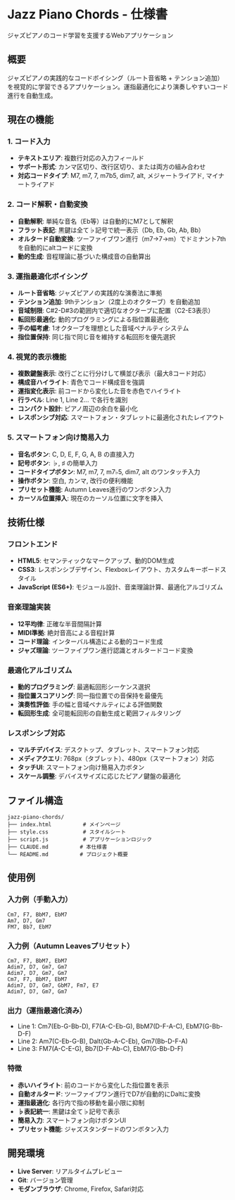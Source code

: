 # Jazz Piano Chords - 仕様書

ジャズピアノのコード学習を支援するWebアプリケーション

## 概要

ジャズピアノの実践的なコードボイシング（ルート音省略 + テンション追加）を視覚的に学習できるアプリケーション。運指最適化により演奏しやすいコード進行を自動生成。

## 現在の機能

### 1. コード入力
- **テキストエリア**: 複数行対応の入力フィールド
- **サポート形式**: カンマ区切り、改行区切り、または両方の組み合わせ
- **対応コードタイプ**: M7, m7, 7, m7b5, dim7, alt, メジャートライアド, マイナートライアド

### 2. コード解釈・自動変換
- **自動解釈**: 単純な音名（Eb等）は自動的にM7として解釈
- **フラット表記**: 黒鍵は全て♭記号で統一表示（Db, Eb, Gb, Ab, Bb）
- **オルタード自動変換**: ツーファイブワン進行（m7→7→m）でドミナント7thを自動的にaltコードに変換
- **動的生成**: 音程理論に基づいた構成音の自動算出

### 3. 運指最適化ボイシング
- **ルート音省略**: ジャズピアノの実践的な演奏法に準拠
- **テンション追加**: 9thテンション（2度上のオクターブ）を自動追加
- **音域制限**: C#2-D#3の範囲内で適切なオクターブに配置（C2-E3表示）
- **転回形最適化**: 動的プログラミングによる指位置最適化
- **手の幅考慮**: 1オクターブを理想とした音域ペナルティシステム
- **指位置保持**: 同じ指で同じ音を維持する転回形を優先選択

### 4. 視覚的表示機能
- **複数鍵盤表示**: 改行ごとに行分けして横並び表示（最大8コード対応）
- **構成音ハイライト**: 青色でコード構成音を強調
- **運指変化表示**: 前コードから変化した音を赤色でハイライト
- **行ラベル**: Line 1, Line 2... で各行を識別
- **コンパクト設計**: ピアノ周辺の余白を最小化
- **レスポンシブ対応**: スマートフォン・タブレットに最適化されたレイアウト

### 5. スマートフォン向け簡易入力
- **音名ボタン**: C, D, E, F, G, A, B の直接入力
- **記号ボタン**: ♭, ♯ の簡単入力
- **コードタイプボタン**: M7, m7, 7, m7♭5, dim7, alt のワンタッチ入力
- **操作ボタン**: 空白, カンマ, 改行の便利機能
- **プリセット機能**: Autumn Leaves進行のワンボタン入力
- **カーソル位置挿入**: 現在のカーソル位置に文字を挿入

## 技術仕様

### フロントエンド
- **HTML5**: セマンティックなマークアップ、動的DOM生成
- **CSS3**: レスポンシブデザイン、Flexboxレイアウト、カスタムキーボードスタイル
- **JavaScript (ES6+)**: モジュール設計、音楽理論計算、最適化アルゴリズム

### 音楽理論実装
- **12平均律**: 正確な半音間隔計算
- **MIDI準拠**: 絶対音高による音程計算
- **コード理論**: インターバル構造による動的コード生成
- **ジャズ理論**: ツーファイブワン進行認識とオルタードコード変換

### 最適化アルゴリズム
- **動的プログラミング**: 最適転回形シーケンス選択
- **指位置スコアリング**: 同一指位置での音保持を最優先
- **演奏性評価**: 手の幅と音域ペナルティによる評価関数
- **転回形生成**: 全可能転回形の自動生成と範囲フィルタリング

### レスポンシブ対応
- **マルチデバイス**: デスクトップ、タブレット、スマートフォン対応
- **メディアクエリ**: 768px（タブレット）、480px（スマートフォン）対応
- **タッチUI**: スマートフォン向け簡易入力ボタン
- **スケール調整**: デバイスサイズに応じたピアノ鍵盤の最適化

## ファイル構造

```
jazz-piano-chords/
├── index.html          # メインページ
├── style.css           # スタイルシート
├── script.js           # アプリケーションロジック
├── CLAUDE.md          # 本仕様書
└── README.md          # プロジェクト概要
```

## 使用例

### 入力例（手動入力）
```
Cm7, F7, BbM7, EbM7
Am7, D7, Gm7
FM7, Bb7, EbM7
```

### 入力例（Autumn Leavesプリセット）
```
Cm7, F7, BbM7, EbM7
Adim7, D7, Gm7, Gm7
Adim7, D7, Gm7, Gm7
Cm7, F7, BbM7, EbM7
Adim7, D7, Gm7, GbM7, Fm7, E7
Adim7, D7, Gm7, Gm7
```

### 出力（運指最適化済み）
- Line 1: Cm7(Eb-G-Bb-D), F7(A-C-Eb-G), BbM7(D-F-A-C), EbM7(G-Bb-D-F)
- Line 2: Am7(C-Eb-G-B), Dalt(Gb-A-C-Eb), Gm7(Bb-D-F-A)
- Line 3: FM7(A-C-E-G), Bb7(D-F-Ab-C), EbM7(G-Bb-D-F)

### 特徴
- **赤いハイライト**: 前のコードから変化した指位置を表示
- **自動オルタード**: ツーファイブワン進行でD7が自動的にDaltに変換
- **運指最適化**: 各行内で指の移動を最小限に抑制
- **♭表記統一**: 黒鍵は全て♭記号で表示
- **簡易入力**: スマートフォン向けボタンUI
- **プリセット機能**: ジャズスタンダードのワンボタン入力

## 開発環境

- **Live Server**: リアルタイムプレビュー
- **Git**: バージョン管理
- **モダンブラウザ**: Chrome, Firefox, Safari対応
